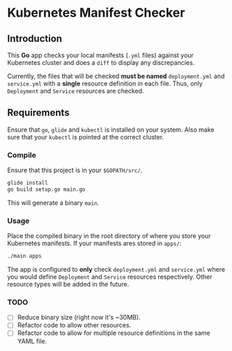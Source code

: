 # Kubernetes Manifest Checker

## Introduction

This **Go** app checks your local manifests (`.yml` files) against your Kubernetes
cluster and does a `diff` to display any discrepancies.

Currently, the files that will be checked **must be named** `deployment.yml` and `service.yml`
with a **single** resource definition in each file. Thus, only `Deployment` and `Service`
resources are checked.

## Requirements
Ensure that `go`, `glide` and `kubectl` is installed on your system. Also make sure that
your `kubectl` is pointed at the correct cluster.

### Compile
Ensure that this project is in your `$GOPATH/src/`.

```bash
glide install
go build setup.go main.go
```

This will generate a binary `main`.

### Usage

Place the compiled binary in the root directory of where you store your
Kubernetes manifests. If your manifests ares stored in `apps/`:

```bash
./main apps
```

The app is configured to **only** check `deployment.yml` and
`service.yml` where you would define `Deployment` and `Service` resources
respectively. Other resource types will be added in the future.

### TODO
- [ ] Reduce binary size (right now it's ~30MB).
- [ ] Refactor code to allow other resources.
- [ ] Refactor code to allow for multiple resource definitions in the same YAML
  file.
